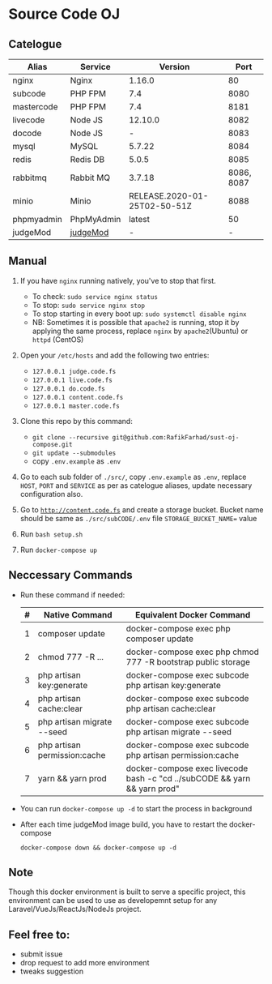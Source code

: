 # Source Code OJ

## Catelogue

Alias | Service | Version | Port
------|-------|------|-----------
nginx | Nginx | 1.16.0 | 80
subcode | PHP FPM | 7.4 | 8080
mastercode | PHP FPM | 7.4 | 8181
livecode | Node JS | 12.10.0 | 8082
docode | Node JS | - | 8083
mysql | MySQL | 5.7.22 | 8084
redis | Redis DB | 5.0.5 | 8085
rabbitmq | Rabbit MQ | 3.7.18 | 8086, 8087
minio | Minio | RELEASE.2020-01-25T02-50-51Z | 8088
phpmyadmin | PhpMyAdmin | latest | 50
judgeMod | [judgeMod](https://github.com/talatmursalin/judgeMod/) | - | -

## Manual
1. If you have `nginx` running natively, you've to stop that first.
    - To check: `sudo service nginx status` 
    - To stop: `sudo service nginx stop`
    - To stop starting in every boot up:  `sudo systemctl disable nginx`
    - NB: Sometimes it is possible that `apache2` is running, stop it by applying the same process, replace `nginx` by `apache2`(Ubuntu) or `httpd` (CentOS)
2. Open your `/etc/hosts` and add the following two entries:
    - `127.0.0.1 judge.code.fs`
    - `127.0.0.1 live.code.fs`
    - `127.0.0.1 do.code.fs`
    - `127.0.0.1 content.code.fs`
    - `127.0.0.1 master.code.fs`

3. Clone this repo by this command:
    - `git clone --recursive git@github.com:RafikFarhad/sust-oj-compose.git`
    - `git update --submodules`
    - copy `.env.example` as `.env`
4. Go to each sub folder of `./src/`,  copy `.env.example` as `.env`, replace `HOST`, `PORT` and `SERVICE` as per as catelogue aliases, update necessary configuration also.
6. Go to [`http://content.code.fs`](http://content.code.fs) and create a storage bucket. Bucket name should be same as `./src/subCODE/.env` file `STORAGE_BUCKET_NAME=` value
7. Run `bash setup.sh`
10. Run `docker-compose up`

## Neccessary Commands

- Run these command if needed:

    \# | Native Command | Equivalent Docker Command
    --|---------------|--------------------------
    1 | composer update | docker-compose exec php composer update
    2 | chmod 777 -R ... | docker-compose exec php chmod 777 -R bootstrap public storage
    3| php artisan key:generate | docker-compose exec subcode php artisan key:generate
    4| php artisan cache:clear | docker-compose exec subcode php artisan cache:clear
    5| php artisan migrate --seed | docker-compose exec subcode php artisan migrate --seed
    6| php artisan permission:cache | docker-compose exec subcode php artisan permission:cache
    7| yarn && yarn prod | docker-compose exec livecode bash -c "cd ../subCODE && yarn && yarn prod"
    
- You can run `docker-compose up -d` to start the process in background

- After each time judgeMod image build, you have to restart the docker-compose

    `docker-compose down && docker-compose up -d`

## Note
Though this docker environment is built to serve a specific project, this environment can be used to use as developemnt setup for any Laravel/VueJs/ReactJs/NodeJs project. 

## Feel free to:
- submit issue
- drop request to add more environment
- tweaks suggestion
